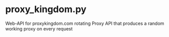 # proxy_kingdom.py
Web-API for proxykingdom.com rotating Proxy API that produces a random working proxy on every request
